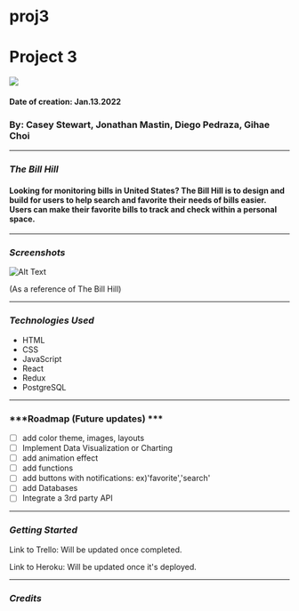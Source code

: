 # proj3
# Project 3
<img src=https://i.imgur.com/Un2KHjt.jpg>

#### Date of creation: Jan.13.2022
### By: Casey Stewart, Jonathan Mastin, Diego Pedraza, Gihae Choi

***
### ***The Bill Hill***
#### Looking for monitoring bills in United States? The Bill Hill is to design and build for users to help search and favorite their needs of bills easier. Users can make their favorite bills to track and check within a personal space.

***

### ***Screenshots***

![Alt Text](https://64.media.tumblr.com/cf851df934fef705d6d0f57117b670fe/tumblr_pwfz4lGcVn1ypo8pvo1_540.gifv)

(As a reference of The Bill Hill)

***

### ***Technologies Used***
* HTML
* CSS
* JavaScript
* React
* Redux
* PostgreSQL


***

### ***Roadmap (Future updates) ***

- [ ] add color theme, images, layouts
- [ ] Implement Data Visualization or Charting
- [ ] add animation effect
- [ ] add functions
- [ ] add buttons with notifications: ex)'favorite','search'
- [ ] add Databases
- [ ] Integrate a 3rd party API

***

### ***Getting Started***

Link to Trello: Will be updated once completed.

Link to Heroku: Will be updated once it's deployed.

***

### ***Credits***
